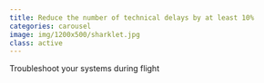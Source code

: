 ```yaml
---
title: Reduce the number of technical delays by at least 10%
categories: carousel
image: img/1200x500/sharklet.jpg
class: active
---
```

Troubleshoot your systems during flight